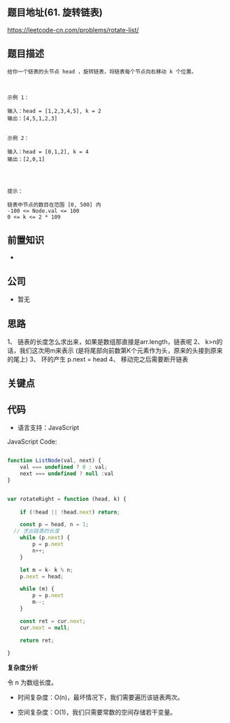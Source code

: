 
## 题目地址(61. 旋转链表)

https://leetcode-cn.com/problems/rotate-list/

## 题目描述

```
给你一个链表的头节点 head ，旋转链表，将链表每个节点向右移动 k 个位置。

 

示例 1：

输入：head = [1,2,3,4,5], k = 2
输出：[4,5,1,2,3]


示例 2：

输入：head = [0,1,2], k = 4
输出：[2,0,1]


 

提示：

链表中节点的数目在范围 [0, 500] 内
-100 <= Node.val <= 100
0 <= k <= 2 * 109
```

## 前置知识

- 

## 公司

- 暂无

## 思路

1、 链表的长度怎么求出来，如果是数组那直接是arr.length，链表呢 
2、 k>n的话，我们这次用m来表示 (是将尾部向前数第K个元素作为头，原来的头接到原来的尾上)
3、 环的产生 p.next = head
4、 移动完之后需要断开链表


## 关键点

## 代码

- 语言支持：JavaScript

JavaScript Code:

```javascript

function ListNode(val, next) {
    val === undefined ? 0 : val;
    next === undefined ? null :val
}


var rotateRight = function (head, k) {
    
    if (!head || !head.next) return;

    const p = head, n = 1;
  // 求出链表的长度
    while (p.next) {
        p = p.next
        n++;
    }

    let m = k- k % n;
    p.next = head;

    while (m) {
        p = p.next
        m--;
    }

    const ret = cur.next;
    cur.next = null;

    return ret;
                                         
}


```


**复杂度分析**

令 n 为数组长度。

- 时间复杂度：O(n)，最坏情况下，我们需要遍历该链表两次。

- 空间复杂度：O(1)，我们只需要常数的空间存储若干变量。

